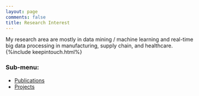 ```yaml
---
layout: page
comments: false
title: Research Interest
---
```

My research area are mostly in data mining / machine learning and real-time big data processing in manufacturing, supply chain, and healthcare. {%include keepintouch.html%}

### Sub-menu:
- [Publications](/research/publications)
- [Projects](/research/projects)